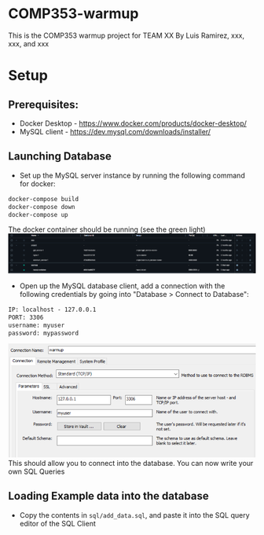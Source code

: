 # COMP353-warmup
This is the COMP353 warmup project for TEAM XX
By Luis Ramirez, xxx, xxx, and xxx

# Setup
## Prerequisites:
- Docker Desktop - https://www.docker.com/products/docker-desktop/
- MySQL client - https://dev.mysql.com/downloads/installer/

## Launching Database
- Set up the MySQL server instance by running the following command for docker: 
```
docker-compose build
docker-compose down
docker-compose up
``` 
The docker container should be running (see the green light)
![test](docker_image.PNG)

- Open up the MySQL database client, add a connection with the following credentials by going into "Database > Connect to Database":
```
IP: localhost - 127.0.0.1
PORT: 3306
username: myuser
password: mypassword
```
![test](MySQL_connection_image.PNG)
This should allow you to connect into the database. You can now write your own SQL Queries

## Loading Example data into the database
- Copy the contents in `sql/add_data.sql`, and paste it into the SQL query editor of the SQL Client

